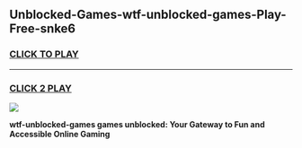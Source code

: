 
## Unblocked-Games-wtf-unblocked-games-Play-Free-snke6
<h3>
<a href="https://premium76.site?title=wtf-unblocked-games&ref=10A">CLICK TO PLAY</a></h3>
<hr>

<h3>
<a href="https://premium76.site?title=wtf-unblocked-games&ref=10A">CLICK 2 PLAY</a>
  
</h3>

<a href="https://premium76.site?title=wtf-unblocked-games&ref=10A"><img src="https://clearcache.store/games.png"></a>


**wtf-unblocked-games games unblocked: Your Gateway to Fun and Accessible Online Gaming**
